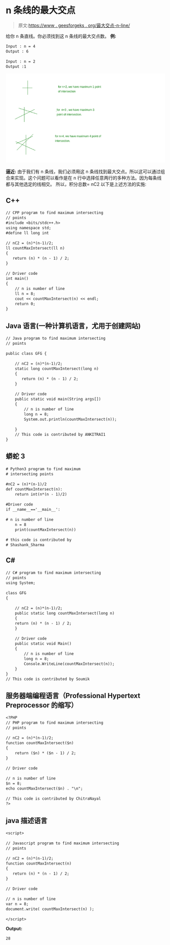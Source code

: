 # n 条线的最大交点

> 原文:[https://www . geesforgeks . org/最大交点-n-line/](https://www.geeksforgeeks.org/maximum-points-of-intersection-n-lines/)

给你 n 条直线。你必须找到这 n 条线的最大交点数。
**例:**

```
Input : n = 4 
Output : 6

Input : n = 2
Output :1
```

![img](img/d3d3e1df80e5fb2f86a4d4fd40ec55a5.png)

**逼近:**
由于我们有 n 条线，我们必须用这 n 条线找到最大交点。所以这可以通过组合来实现。这个问题可以看作是在 n 行中选择任意两行的多种方法。因为每条线都与其他选定的线相交。
所以，积分总数= nC2
以下是上述方法的实施:

## C++

```
// CPP program to find maximum intersecting
// points
#include <bits/stdc++.h>
using namespace std;
#define ll long int

// nC2 = (n)*(n-1)/2;
ll countMaxIntersect(ll n)
{
   return (n) * (n - 1) / 2;
}

// Driver code
int main()
{
    // n is number of line
    ll n = 8;
    cout << countMaxIntersect(n) << endl;
    return 0;
}
```

## Java 语言(一种计算机语言，尤用于创建网站)

```
// Java program to find maximum intersecting
// points

public class GFG {

    // nC2 = (n)*(n-1)/2;
    static long countMaxIntersect(long n)
    {
       return (n) * (n - 1) / 2;
    }

    // Driver code
    public static void main(String args[])
    {
        // n is number of line
        long n = 8;
        System.out.println(countMaxIntersect(n));

    }
    // This code is contributed by ANKITRAI1
}
```

## 蟒蛇 3

```
# Python3 program to find maximum
# intersecting points

#nC2 = (n)*(n-1)/2
def countMaxIntersect(n):
    return int(n*(n - 1)/2)

#Driver code
if __name__=='__main__':

# n is number of line
    n = 8
    print(countMaxIntersect(n))

# this code is contributed by
# Shashank_Sharma
```

## C#

```
// C# program to find maximum intersecting
// points
using System;

class GFG
{

    // nC2 = (n)*(n-1)/2;
    public static long countMaxIntersect(long n)
    {
    return (n) * (n - 1) / 2;
    }

    // Driver code
    public static void Main()
    {
        // n is number of line
        long n = 8;
        Console.WriteLine(countMaxIntersect(n));
    }
}
// This code is contributed by Soumik
```

## 服务器端编程语言（Professional Hypertext Preprocessor 的缩写）

```
<?PHP
// PHP program to find maximum intersecting
// points

// nC2 = (n)*(n-1)/2;
function countMaxIntersect($n)
{
    return ($n) * ($n - 1) / 2;
}

// Driver code

// n is number of line
$n = 8;
echo countMaxIntersect($n) . "\n";

// This code is contributed by ChitraNayal
?>
```

## java 描述语言

```
<script>

// Javascript program to find maximum intersecting
// points

// nC2 = (n)*(n-1)/2;
function countMaxIntersect(n)
{
   return (n) * (n - 1) / 2;
}

// Driver code

// n is number of line
var n = 8;
document.write( countMaxIntersect(n) );

</script>
```

**Output:** 

```
28
```